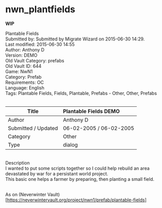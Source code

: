 # nwn_plantfields
**WIP**


Plantable Fields<br />
Submitted by: Submitted by Migrate Wizard on 2015-06-30 14:29.<br />
Last modified: 2015-06-30 14:55<br />
Author: Anthony D<br />
Version: DEMO<br />
Old Vault Category: prefabs<br />
Old Vault ID: 644<br />
Game: NwN1<br />
Category: Prefab<br />
Requirements: OC<br />
Language: English<br />
Tags: Plantable Fields, Fields, Plantable, Prefabs - Other, Other, Prefabs<br /><br />

| Title               | Plantable Fields DEMO   |
| ------------------- | :---------------------- |
| Author              | Anthony D               |
| Submitted / Updated | 06-02-2005 / 06-02-2005 |
| Category            | Other                   |
| Type                | dialog                  |

<br />
Description<br />
I wanted to put some scripts together so I could help rebuild an area devastated by war for a persistant world project.<br />
This basic one helps a farmer by preparing, then planting a small field.<br /><br />

As on (Neverwinter Vault)[https://neverwintervault.org/project/nwn1/prefab/plantable-fields]

